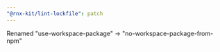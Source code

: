 ```yaml
---
"@rnx-kit/lint-lockfile": patch
---
```


Renamed "use-workspace-package" -> "no-workspace-package-from-npm"
